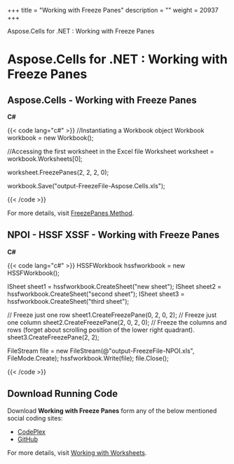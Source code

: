 +++
title = "Working with Freeze Panes" 
description = "" 
weight = 20937 
+++

Aspose.Cells for .NET : Working with Freeze Panes  

# Aspose.Cells for .NET : Working with Freeze Panes


## Aspose.Cells - Working with Freeze Panes

**C#**

{{< code lang="c#" >}}
//Instantiating a Workbook object
Workbook workbook = new Workbook();

//Accessing the first worksheet in the Excel file
Worksheet worksheet = workbook.Worksheets[0];

worksheet.FreezePanes(2, 2, 2, 0);

workbook.Save("output-FreezeFile-Aspose.Cells.xls");

{{< /code >}}

For more details, visit [FreezePanes Method](http://www.aspose.com/api/net/cells/aspose.cells/worksheet/methods/freezepanes/index).

## NPOI - HSSF XSSF - Working with Freeze Panes

**C#**

{{< code lang="c#" >}}
HSSFWorkbook hssfworkbook = new HSSFWorkbook();

ISheet sheet1 = hssfworkbook.CreateSheet("new sheet");
ISheet sheet2 = hssfworkbook.CreateSheet("second sheet");
ISheet sheet3 = hssfworkbook.CreateSheet("third sheet");

// Freeze just one row
sheet1.CreateFreezePane(0, 2, 0, 2);
// Freeze just one column
sheet2.CreateFreezePane(2, 0, 2, 0);
// Freeze the columns and rows (forget about scrolling position of the lower right quadrant).
sheet3.CreateFreezePane(2, 2);

FileStream file = new FileStream(@"output-FreezeFile-NPOI.xls", FileMode.Create);
hssfworkbook.Write(file);
file.Close();

{{< /code >}}

## Download Running Code

Download **Working with Freeze Panes** form any of the below mentioned social coding sites:

*   [CodePlex](https://asposecellsnpoi.codeplex.com/downloads/get/1565290)
*   [GitHub](https://github.com/aspose-cells/Aspose.Cells-for-.NET/releases/download/Aspose.Cells_Vs_NPOI_HWPF_and_XWPF_v1.3/Freeze.Panes.zip)

For more details, visit [Working with Worksheets](http://www.aspose.com/docs/display/cellsnet/Working+with+Worksheets).

